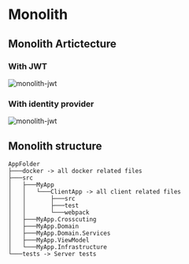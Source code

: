 # Monolith

## Monolith Artictecture

### With JWT

![monolith-jwt](../assets/Monolith-with-jwt.png)

### With identity provider

![monolith-jwt](../assets/Monolith-with-identity-server.png)

## Monolith structure

```
AppFolder
├───docker -> all docker related files
├───src
│   ├───MyApp
│   │   └───ClientApp -> all client related files
│   │       ├───src
│   │       ├───test
│   │       └───webpack
│   ├───MyApp.Crosscuting
│   ├───MyApp.Domain
│   ├───MyApp.Domain.Services
│   ├───MyApp.ViewModel
│   └───MyApp.Infrastructure
└───tests -> Server tests
```
